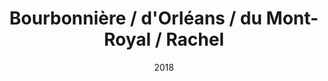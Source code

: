 ---
title: Bourbonnière / d'Orléans / du Mont-Royal / Rachel
date: '2018'
type: ruelle_verte
district: 'Rosemont'
position: { lng: -73.55826452136435, lat: 45.55317108389619 }
---